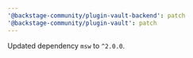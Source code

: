 ```yaml
---
'@backstage-community/plugin-vault-backend': patch
'@backstage-community/plugin-vault': patch
---
```


Updated dependency `msw` to `^2.0.0`.
